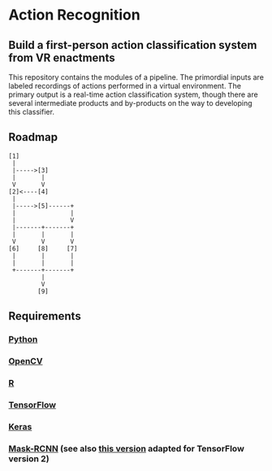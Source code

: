 # Action Recognition

## Build a first-person action classification system from VR enactments

This repository contains the modules of a pipeline. The primordial inputs are labeled recordings of actions performed in a virtual environment. The primary output is a real-time action classification system, though there are several intermediate products and by-products on the way to developing this classifier.

## Roadmap

```
[1]
 |
 |----->[3]
 |       |
 V       V
[2]<----[4]
 |
 |----->[5]------+
 |               |
 |               V
 |-------+-------+
 |       |       |
 V       V       V
[6]     [8]     [7]
 |       |       |
 |       |       |
 +-------+-------+
         |
         V
        [9]
```

## Requirements

### [Python](https://www.python.org/)
### [OpenCV](https://opencv.org/)
### [R](https://www.r-project.org/)
### [TensorFlow](https://www.tensorflow.org/)
### [Keras](https://keras.io/)
### [Mask-RCNN](https://github.com/matterport/Mask_RCNN) (see also [this version](https://github.com/leekunhee/Mask_RCNN) adapted for TensorFlow version 2)
